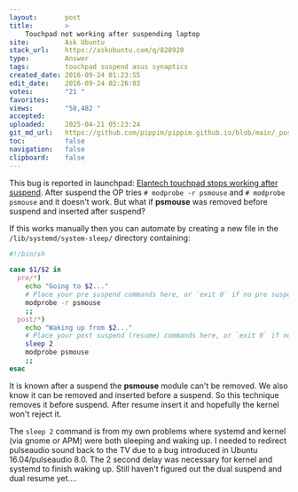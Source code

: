 ```yaml
---
layout:       post
title:        >
    Touchpad not working after suspending laptop
site:         Ask Ubuntu
stack_url:    https://askubuntu.com/q/828920
type:         Answer
tags:         touchpad suspend asus synaptics
created_date: 2016-09-24 01:23:55
edit_date:    2016-09-24 02:26:03
votes:        "21 "
favorites:    
views:        "58,482 "
accepted:     
uploaded:     2025-04-21 05:23:24
git_md_url:   https://github.com/pippim/pippim.github.io/blob/main/_posts/2016/2016-09-24-Touchpad-not-working-after-suspending-laptop.md
toc:          false
navigation:   false
clipboard:    false
---
```


This bug is reported in launchpad: [Elantech touchpad stops working after suspend][1]. After suspend the OP tries `# modprobe -r psmouse` and `# modprobe psmouse` and it doesn't work. But what if **psmouse** was removed before suspend and inserted after suspend? 

If this works manually then you can automate by creating a new file in the  `/lib/systemd/system-sleep/` directory containing:

``` sh
#!/bin/sh

case $1/$2 in
  pre/*)
    echo "Going to $2..."
    # Place your pre suspend commands here, or `exit 0` if no pre suspend action required
    modprobe -r psmouse
    ;;
  post/*)
    echo "Waking up from $2..."
    # Place your post suspend (resume) commands here, or `exit 0` if no post suspend action required
    sleep 2
    modprobe psmouse
    ;;
esac
```

It is known after a suspend the **psmouse** module can't be removed. We also know it can be removed and inserted before a suspend. So this technique removes it before suspend. After resume insert it and hopefully the kernel won't reject it.

The `sleep 2` command is from my own problems where systemd and kernel (via gnome or APM) were both sleeping and waking up. I needed to redirect pulseaudio sound back to the TV due to a bug introduced in Ubuntu 16.04/pulseaudio 8.0. The 2 second delay was necessary for kernel and systemd to finish waking up. Still haven't figured out the dual suspend and dual resume yet....

  [1]: https://bugs.launchpad.net/ubuntu/+source/linux/+bug/1490130
